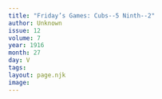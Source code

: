 ```yaml
---
title: "Friday’s Games: Cubs--5 Ninth--2"
author: Unknown
issue: 12
volume: 7
year: 1916
month: 27
day: V
tags:
layout: page.njk
image:
---
```





